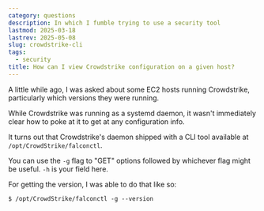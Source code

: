 ```yaml
---
category: questions
description: In which I fumble trying to use a security tool
lastmod: 2025-03-18
lastrev: 2025-05-08
slug: crowdstrike-cli
tags:
  - security
title: How can I view Crowdstrike configuration on a given host?
---
```


A little while ago, I was asked about some EC2 hosts running Crowdstrike, particularly which versions they were running.

While Crowdstrike was running as a systemd daemon, it wasn't immediately clear how to poke at it to get at any configuration info.

It turns out that Crowdstrike's daemon shipped with a CLI tool available at `/opt/CrowdStrike/falconctl`.

You can use the `-g` flag to "GET" options followed by whichever flag might be useful. `-h` is your field here.

For getting the version, I was able to do that like so:

```console
$ /opt/CrowdStrike/falconctl -g --version
```
